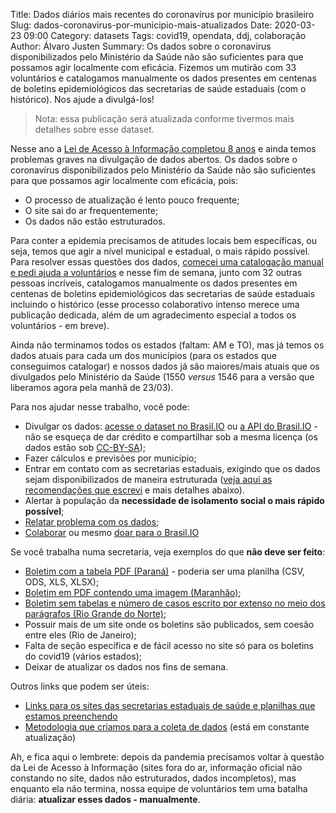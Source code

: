 Title: Dados diários mais recentes do coronavírus por município brasileiro
Slug: dados-coronavirus-por-municipio-mais-atualizados
Date: 2020-03-23 09:00
Category: datasets
Tags: covid19, opendata, ddj, colaboração
Author: Álvaro Justen
Summary: Os dados sobre o coronavírus disponibilizados pelo Ministério da Saúde não são suficientes para que possamos agir localmente com eficácia. Fizemos um mutirão com 33 voluntários e catalogamos manualmente os dados presentes em centenas de boletins epidemiológicos das secretarias de saúde estaduais (com o histórico). Nos ajude a divulgá-los!


> Nota: essa publicação será atualizada conforme tivermos mais detalhes sobre
> esse dataset.

Nesse ano a [Lei de Acesso à Informação completou 8
anos](https://artigo19.org/wp-content/blogs.dir/24/files/2017/05/Os-5-anos-da-Lei-de-Acesso-%c3%a0-Informa%c3%a7%c3%a3o-%e2%80%93-uma-an%c3%a1lise-de-casos-de-transpar%c3%aancia.pdf)
e ainda temos problemas graves na divulgação de dados abertos. Os dados sobre o
coronavírus disponibilizados pelo Ministério da Saúde não são suficientes para
que possamos agir localmente com eficácia, pois:

- O processo de atualização é lento pouco frequente;
- O site sai do ar frequentemente;
- Os dados não estão estruturados.

Para conter a epidemia precisamos de atitudes locais bem específicas, ou seja,
temos que agir a nível municipal e estadual, o mais rápido possível. Para
resolver essas questões dos dados, [comecei uma catalogação manual e pedi ajuda
a voluntários](https://twitter.com/turicas/status/1241068121202536448) e nesse
fim de semana, junto com 32 outras pessoas incríveis, catalogamos manualmente
os dados presentes em centenas de boletins epidemiológicos das secretarias de
saúde estaduais incluindo o histórico (esse processo colaborativo intenso
merece uma publicação dedicada, além de um agradecimento especial a todos os
voluntários - em breve).

Ainda não terminamos todos os estados (faltam: AM e TO), mas já temos os dados
atuais para cada um dos municípios (para os estados que conseguimos catalogar)
e nossos dados já são maiores/mais atuais que os divulgados pelo Ministério da
Saúde (1550 *versus* 1546 para a versão que liberamos agora pela manhã de
23/03).

Para nos ajudar nesse trabalho, você pode:

- Divulgar os dados: [acesse o dataset no
  Brasil.IO](https://brasil.io/dataset/covid19) ou [a API do
  Brasil.IO](https://brasil.io/api/dataset/covid19) - não se esqueça de dar
  crédito e compartilhar sob a mesma licença (os dados estão sob
  [CC-BY-SA](https://creativecommons.org/licenses/by-sa/4.0/legalcode));
- Fazer cálculos e previsões por município;
- Entrar em contato com as secretarias estaduais, exigindo que os dados sejam
  disponibilizados de maneira estruturada ([veja aqui as recomendações que
  escrevi](https://github.com/turicas/covid19-br/blob/master/recomendacoes.md)
  e mais detalhes abaixo).
- Alertar à população da **necessidade de isolamento social o mais rápido
  possível**;
- [Relatar problema com os dados](https://brasil.io/contato);
- [Colaborar](https://brasil.io/colabore) ou mesmo [doar para o
  Brasil.IO](https://brasil.io/doe)

Se você trabalha numa secretaria, veja exemplos do que **não deve ser feito**:

- [Boletim com a tabela PDF
  (Paraná)](http://www.saude.pr.gov.br/arquivos/File/CORONA_22032020.pdf) -
  poderia ser uma planilha (CSV, ODS, XLS, XLSX);
- [Boletim em PDF contendo uma imagem
  (Maranhão)](http://www.saude.ma.gov.br/downloads/notascovid/nota10.pdf);
- [Boletim sem tabelas e número de casos escrito por extenso no meio dos
parágrafos (Rio Grande do Norte)](http://www.adcon.rn.gov.br/ACERVO/sesap/DOC/DOC000000000227515.PDF);
- Possuir mais de um site onde os boletins são publicados, sem coesão entre
  eles (Rio de Janeiro);
- Falta de seção específica e de fácil acesso no site só para os boletins do
  covid19 (vários estados);
- Deixar de atualizar os dados nos fins de semana.

Outros links que podem ser úteis:

- [Links para os sites das secretarias estaduais de saúde e planilhas que
  estamos
  preenchendo](https://drive.google.com/open?id=1S77CvorwQripFZjlWTOZeBhK42rh3u57aRL1XZGhSdI)
- [Metodologia que criamos para a coleta de
  dados](https://drive.google.com/open?id=1escumcbjS8inzAKvuXOQocMcQ8ZCqbyHU5X5hFrPpn4)
  (está em constante atualização)

Ah, e fica aqui o lembrete: depois da pandemia precisamos voltar à questão da
Lei de Acesso à Informação (sites fora do ar, informação oficial não constando
no site, dados não estruturados, dados incompletos), mas enquanto ela não
termina, nossa equipe de voluntários tem uma batalha diária: **atualizar esses
dados - manualmente**.
